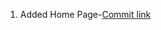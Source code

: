 1. Added Home Page-[Commit link](https://github.com/ishanExtreme/DustBinz/commit/8d9abff9d25aebf64c69e3cac286b26b753a7d37)
